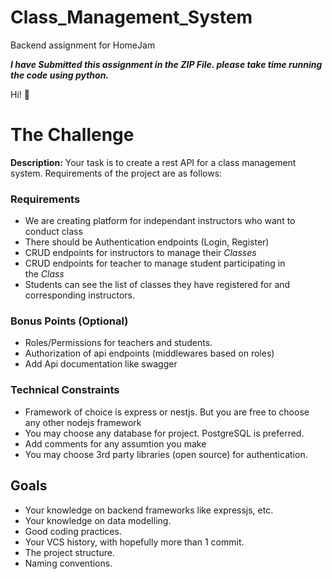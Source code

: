 # Class_Management_System
Backend assignment for HomeJam
 
 
 ***I have Submitted this assignment in the ZIP File. please take time running the code using python.***


Hi! 👋

# **The Challenge**

**Description:** Your task is to create a rest API for a class management system. Requirements of the project are as follows:

### **Requirements**

- We are creating platform for independant instructors who want to conduct class
- There should be Authentication endpoints (Login, Register)
- CRUD endpoints for instructors to manage their *Classes*
- CRUD endpoints for teacher to manage student participating in the *Class*
- Students can see the list of classes they have registered for and corresponding instructors.

### **Bonus Points (Optional)**

- Roles/Permissions for teachers and students.
- Authorization of api endpoints (middlewares based on roles)
- Add Api documentation like swagger

### **Technical Constraints**

- Framework of choice is express or nestjs. But you are free to choose any other nodejs framework
- You may choose any database for project. PostgreSQL is preferred.
- Add comments for any assumtion you make
- You may choose 3rd party libraries (open source) for authentication.

## **Goals**

- Your knowledge on backend frameworks like expressjs, etc.
- Your knowledge on data modelling.
- Good coding practices.
- Your VCS history, with hopefully more than 1 commit.
- The project structure.
- Naming conventions.
